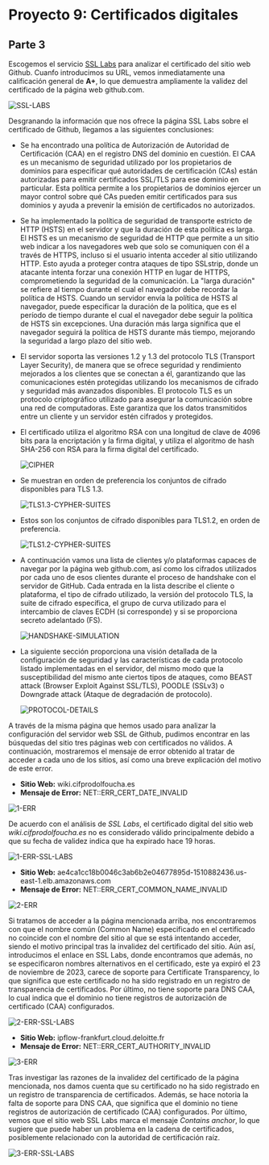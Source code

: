 # Proyecto 9: Certificados digitales

## Parte 3

Escogemos el servicio [SSL Labs](ssllabs.com) para analizar el certificado del sitio web Github. Cuanfo introducimos su URL, vemos inmediatamente una calificación general de **A+**, lo que demuestra ampliamente la validez del certificado de la página web github.com.

![SSL-LABS](img-parte3/SSLLabs-Github.png)

Desgranando la información que nos ofrece la página SSL Labs sobre el certificado de Github, llegamos a las siguientes conclusiones:

- Se ha encontrado una política de Autorización de Autoridad de Certificación (CAA) en el registro DNS del dominio en cuestión. El CAA es un mecanismo de seguridad utilizado por los propietarios de dominios para especificar qué autoridades de certificación (CAs) están autorizadas para emitir certificados SSL/TLS para ese dominio en particular. Esta política permite a los propietarios de dominios ejercer un mayor control sobre qué CAs pueden emitir certificados para sus dominios y ayuda a prevenir la emisión de certificados no autorizados.

- Se ha implementado la política de seguridad de transporte estricto de HTTP (HSTS) en el servidor y que la duración de esta política es larga. El HSTS es un mecanismo de seguridad de HTTP que permite a un sitio web indicar a los navegadores web que solo se comuniquen con él a través de HTTPS, incluso si el usuario intenta acceder al sitio utilizando HTTP. Esto ayuda a proteger contra ataques de tipo SSLstrip, donde un atacante intenta forzar una conexión HTTP en lugar de HTTPS, comprometiendo la seguridad de la comunicación. La "larga duración" se refiere al tiempo durante el cual el navegador debe recordar la política de HSTS. Cuando un servidor envía la política de HSTS al navegador, puede especificar la duración de la política, que es el período de tiempo durante el cual el navegador debe seguir la política de HSTS sin excepciones. Una duración más larga significa que el navegador seguirá la política de HSTS durante más tiempo, mejorando la seguridad a largo plazo del sitio web.

- El servidor soporta las versiones 1.2 y 1.3 del protocolo TLS  (Transport Layer Security), de manera que se ofrece seguridad y rendimiento mejorados a los clientes que se conectan a él, garantizando que las comunicaciones estén protegidas utilizando los mecanismos de cifrado y seguridad más avanzados disponibles. El protocolo TLS es un protocolo criptográfico utilizado para asegurar la comunicación sobre una red de computadoras. Este garantiza que los datos transmitidos entre un cliente y un servidor estén cifrados y protegidos.

- El certificado utiliza el algoritmo RSA con una longitud de clave de 4096 bits para la encriptación y la firma digital, y utiliza el algoritmo de hash SHA-256 con RSA para la firma digital del certificado.

    ![CIPHER](img-parte3/Cifrado.png)

- Se muestran en orden de preferencia los conjuntos de cifrado disponibles para TLS 1.3.

    ![TLS1.3-CYPHER-SUITES](img-parte3/Suites-Cifrado.png)

- Estos son los conjuntos de cifrado disponibles para TLS1.2, en orden de preferencia.

    ![TLS1.2-CYPHER-SUITES](img-parte3/Suites-Cifrado-TLS1.2.png)

- A continuación vamos una lista de clientes y/o plataformas capaces de navegar por la página web github.com, así como los cifrados utilizados por cada uno de esos clientes durante el proceso de handshake con el servidor de GitHub. Cada entrada en la lista describe el cliente o plataforma, el tipo de cifrado utilizado, la versión del protocolo TLS, la suite de cifrado específica, el grupo de curva utilizado para el intercambio de claves ECDH (si corresponde) y si se proporciona secreto adelantado (FS).

    ![HANDSHAKE-SIMULATION](img-parte3/SSLLabs-Github-Handshake-Simulation.png)

- La siguiente sección proporciona una visión detallada de la configuración de seguridad y las características de cada protocolo listado implementadas en el servidor, del mismo modo que la susceptibilidad del mismo ante ciertos tipos de ataques, como BEAST attack (Browser Exploit Against SSL/TLS), POODLE (SSLv3) o Downgrade attack (Ataque de degradación de protocolo).

    ![PROTOCOL-DETAILS](img-parte3/SSLLabs-Github-Protocol-Details.png)

A través de la misma página que hemos usado para analizar la configuración del servidor web SSL de Github, pudimos encontrar en las búsquedas del sitio tres páginas web con certificados no válidos. A continuación, mostraremos el mensaje de error obtenido al tratar de acceder a cada uno de los sitios, así como una breve explicación del motivo de este error.

- **Sitio Web:** wiki.cifprodolfoucha.es
- **Mensaje de Error:** NET::ERR_CERT_DATE_INVALID

![1-ERR](img-parte3/1-ERR_CERT_DATE_INVALID.png)

De acuerdo con el análisis de *SSL Labs*, el certificado digital del sitio web *wiki.cifprodolfoucha.es* no es considerado válido principalmente debido a que su fecha de validez indica que ha expirado hace 19 horas.

![1-ERR-SSL-LABS](img-parte3/1-ERR_CERT_DATE_INVALID-SSL-Labs.png)

- **Sitio Web:** ae4ca1cc18b0046c3ab6b2e04677895d-1510882436.us-east-1.elb.amazonaws.com
- **Mensaje de Error:** NET::ERR_CERT_COMMON_NAME_INVALID

![2-ERR](img-parte3/2-ERR_CERT_COMMON_NAME_INVALID.png)

Si tratamos de acceder a la página mencionada arriba, nos encontraremos con que el nombre común (Common Name) especificado en el certificado no coincide con el nombre del sitio al que se está intentando acceder, siendo el motivo principal tras la invalidez del certificado del sitio. Aún así, introducimos el enlace en SSL Labs, donde encontramos que además, no se especificaron nombres alternativos en el certificado, este ya expiró el 23 de noviembre de 2023, carece de soporte para Certificate Transparency, lo que significa que este certificado no ha sido registrado en un registro de transparencia de certificados. Por último, no tiene soporte para DNS CAA, lo cual indica que el dominio no tiene registros de autorización de certificado (CAA) configurados.

![2-ERR-SSL-LABS](img-parte3/2-ERR_CERT_COMMON_NAME_INVALID-SSL-Labs.png)

- **Sitio Web:** ipflow-frankfurt.cloud.deloitte.fr
- **Mensaje de Error:** NET::ERR_CERT_AUTHORITY_INVALID

![3-ERR](img-parte3/3-ERR_CERT_AUTHORITY_INVALID.png)

Tras investigar las razones de la invalidez del certificado de la página mencionada, nos damos cuenta que su certificado no ha sido registrado en un registro de transparencia de certificados. Además, se hace notoria la falta de soporte para DNS CAA, que significa que el dominio no tiene registros de autorización de certificado (CAA) configurados. Por último, vemos que el sitio web SSL Labs marca el mensaje *Contains anchor*, lo que sugiere que puede haber un problema en la cadena de certificados, posiblemente relacionado con la autoridad de certificación raíz.

![3-ERR-SSL-LABS](img-parte3/3-ERR_CERT_AUTHORITY_INVALID-SSL-Labs.png)